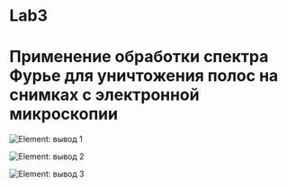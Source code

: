 # Lab3
# Применение обработки спектра Фурье для уничтожения полос на снимках с электронной микроскопии

![Element: вывод 1](https://github.com/MoskvinSA/Image_processing/tree/master/Lab3/output/__119.jpg)

![Element: вывод 2](https://github.com/MoskvinSA/Image_processing/tree/master/Lab3/output/00_18.jpg)

![Element: вывод 3](https://github.com/MoskvinSA/Image_processing/tree/master/Lab3/output02_32.jpg)
